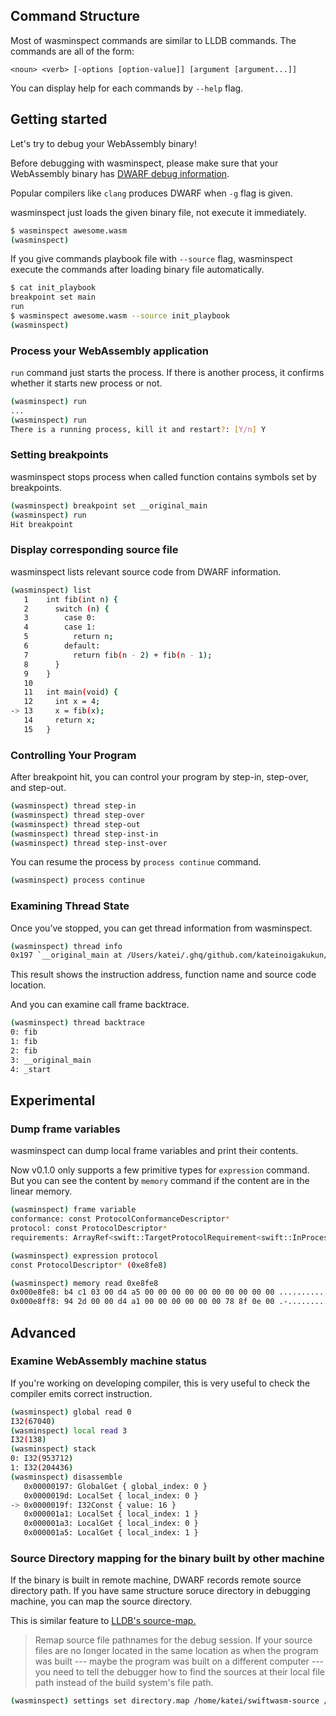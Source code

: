 ## Command Structure

Most of wasminspect commands are similar to LLDB commands. The commands are all of the form:

```
<noun> <verb> [-options [option-value]] [argument [argument...]]
```

You can display help for each commands by `--help` flag.

## Getting started

Let's try to debug your WebAssembly binary!

Before debugging with wasminspect, please make sure that your WebAssembly binary has [DWARF debug information](http://dwarfstd.org/).

Popular compilers like `clang` produces DWARF when `-g` flag is given.

wasminspect just loads the given binary file, not execute it immediately.

```sh
$ wasminspect awesome.wasm
(wasminspect)
```

If you give commands playbook file with `--source` flag, wasminspect execute the commands after loading binary file automatically.

```sh
$ cat init_playbook
breakpoint set main
run
$ wasminspect awesome.wasm --source init_playbook
(wasminspect)
```

### Process your WebAssembly application

`run` command just starts the process. If there is another process, it confirms whether it starts new process or not.

```sh
(wasminspect) run
...
(wasminspect) run
There is a running process, kill it and restart?: [Y/n] Y
```

### Setting breakpoints

wasminspect stops process when called function contains symbols set by breakpoints.

```sh
(wasminspect) breakpoint set __original_main
(wasminspect) run
Hit breakpoint
```

### Display corresponding source file

wasminspect lists relevant source code from DWARF information.

```sh
(wasminspect) list
   1    int fib(int n) {
   2      switch (n) {
   3        case 0:
   4        case 1:
   5          return n;
   6        default:
   7          return fib(n - 2) + fib(n - 1);
   8      }
   9    }
   10
   11   int main(void) {
   12     int x = 4;
-> 13     x = fib(x);
   14     return x;
   15   }
```

### Controlling Your Program

After breakpoint hit, you can control your program by step-in, step-over, and step-out.

```sh
(wasminspect) thread step-in
(wasminspect) thread step-over
(wasminspect) thread step-out
(wasminspect) thread step-inst-in
(wasminspect) thread step-inst-over
```

You can resume the process by `process continue` command.

```sh
(wasminspect) process continue
```

### Examining Thread State

Once you’ve stopped, you can get thread information from wasminspect.

```sh
(wasminspect) thread info
0x197 `__original_main at /Users/katei/.ghq/github.com/kateinoigakukun/wasminspect/tests/simple-example/c-dwarf/main.c:5:0`
```

This result shows the instruction address, function name and source code location.

And you can examine call frame backtrace.
```sh
(wasminspect) thread backtrace
0: fib
1: fib
2: fib
3: __original_main
4: _start
```

## Experimental

### Dump frame variables

wasminspect can dump local frame variables and print their contents.

Now v0.1.0 only supports a few primitive types for `expression` command. But you can see the content by `memory` command if the content are in the linear memory.

```sh
(wasminspect) frame variable
conformance: const ProtocolConformanceDescriptor*
protocol: const ProtocolDescriptor*
requirements: ArrayRef<swift::TargetProtocolRequirement<swift::InProcess> >

(wasminspect) expression protocol
const ProtocolDescriptor* (0xe8fe8)

(wasminspect) memory read 0xe8fe8
0x000e8fe8: b4 c1 03 00 d4 a5 00 00 00 00 00 00 00 00 00 00 ................
0x000e8ff8: 94 2d 00 00 d4 a1 00 00 00 00 00 00 78 8f 0e 00 .-..........x...
```


## Advanced

### Examine WebAssembly machine status

If you're working on developing compiler, this is very useful to check the compiler emits correct instruction.

```sh
(wasminspect) global read 0
I32(67040)
(wasminspect) local read 3
I32(138)
(wasminspect) stack
0: I32(953712)
1: I32(204436)
(wasminspect) disassemble
   0x00000197: GlobalGet { global_index: 0 }
   0x0000019d: LocalSet { local_index: 0 }
-> 0x0000019f: I32Const { value: 16 }
   0x000001a1: LocalSet { local_index: 1 }
   0x000001a3: LocalGet { local_index: 0 }
   0x000001a5: LocalGet { local_index: 1 }
```


### Source Directory mapping for the binary built by other machine

If the binary is built in remote machine, DWARF records remote source directory path.
If you have same structure soruce directory in debugging machine, you can map the source directory.

This is similar feature to [LLDB's source-map.](https://lldb.llvm.org/use/map.html#miscellaneous)

> Remap source file pathnames for the debug session. If your source files are no longer located in the same location as when the program was built --- maybe the program was built on a different computer --- you need to tell the debugger how to find the sources at their local file path instead of the build system's file path.


```sh
(wasminspect) settings set directory.map /home/katei/swiftwasm-source /Users/katei/projects/swiftwasm-source
```


